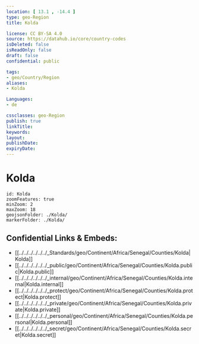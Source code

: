 ```yaml
---
location: [ 13.1 , -14.4 ] 
type: geo-Region
title: Kolda

license: CC BY-SA 4.0
source: https://datahub.io/core/country-codes
isDeleted: false
isReadOnly: false
draft: false
confidential: public

tags:
- geo/Country/Region
aliases:
- Kolda

Languages:
- de

cssclasses: geo-Region
publish: true
linkTitle: 
keywords: 
layout: 
publishDate: 
expiryDate: 
---
```


# Kolda

```leaflet
id: Kolda
zoomFeatures: true 
minZoom: 2 
maxZoom: 18
geojsonFolder: ./Kolda/
markerFolder: ./Kolda/
```


## Confidential Links & Embeds: 
- [[../../../../../../_Standards/geo/Continent/Africa/Senegal/Counties/Kolda|Kolda]] 
- [[../../../../../../_public/geo/Continent/Africa/Senegal/Counties/Kolda.public|Kolda.public]] 
- [[../../../../../../_internal/geo/Continent/Africa/Senegal/Counties/Kolda.internal|Kolda.internal]] 
- [[../../../../../../_protect/geo/Continent/Africa/Senegal/Counties/Kolda.protect|Kolda.protect]] 
- [[../../../../../../_private/geo/Continent/Africa/Senegal/Counties/Kolda.private|Kolda.private]] 
- [[../../../../../../_personal/geo/Continent/Africa/Senegal/Counties/Kolda.personal|Kolda.personal]] 
- [[../../../../../../_secret/geo/Continent/Africa/Senegal/Counties/Kolda.secret|Kolda.secret]] 

